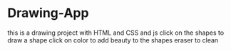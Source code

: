 # Drawing-App
this is a drawing project with HTML and CSS and js
click on the shapes to draw a shape
click on color to add beauty to the shapes
eraser to clean
